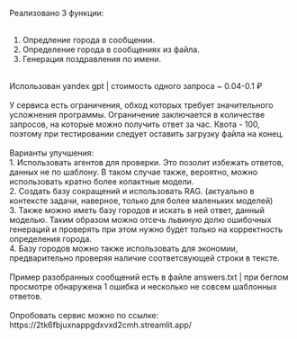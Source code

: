 Реализовано 3 функции: <br> 
 <br> 
1. Опредление города в сообщении. <br> 
2. Определение города в сообщениях из файла. <br> 
3. Генерация поздравления по имени. <br> 
 <br> 
Использован yandex gpt | стоимость одного запроса ~ 0.04-0.1 ₽<br> 
 <br> 
У сервиса есть ограничения, обход которых требует значительного усложнения программы. Ограничение заключается в количестве запросов, на которые можно получить ответ за час. Квота - 100, поэтому при тестировании следует оставить загрузку файла на конец. <br> 
 <br> 
Варианты улучшения: <br>
	1. Использовать агентов для проверки. Это позолит избежать ответов, данных не по шаблону. В таком случае также, вероятно, можно использовать кратно более копактные модели. <br> 
	2. Создать базу сокращений и использовать RAG. (актуально в контексте задачи, наверное, только для более маленьких моделей) <br> 
 	3. Также можно иметь базу городов и искать в ней ответ, данный моделью. Таким образом можно отсечь львиную долю ошибочных генераций и проверять при этом нужно будет только на корректность определения города. <br>
	4. Базу городов можно также использовать для экономии, предварительно проверяя наличие соответсвующей строки в тексте. <br> 
 <br> 
Пример разобранных сообщений есть в файле answers.txt | при беглом просмотре обнаружена 1 ошибка и несколько не совсем шаблонных ответов. <br> 
 <br> 
Опробовать сервис можно по ссылке: https://2tk6fbjuxnappgdxvxd2cmh.streamlit.app/ <br> 

